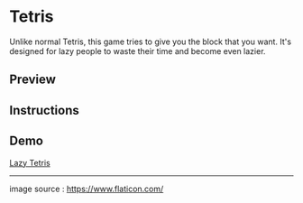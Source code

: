 # Tetris

Unlike normal Tetris, this game tries to give you the block that you want. It's designed for lazy people to waste their time and become even lazier.

## Preview

## Instructions

## Demo

[Lazy Tetris](https://vincentd97.github.io/Lazy-Tetris/)


-------------
image source : https://www.flaticon.com/
